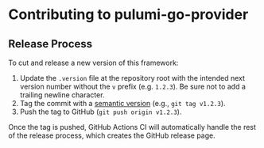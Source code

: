 # Contributing to pulumi-go-provider

## Release Process

To cut and release a new version of this framework:

1. Update the `.version` file at the repository root with the intended next version number without the `v` prefix (e.g. `1.2.3`). Be sure not to add a trailing newline character.
2. Tag the commit with a [semantic version](https://semver.org/) (e.g., `git tag v1.2.3`).
3. Push the tag to GitHub (`git push origin v1.2.3`).

Once the tag is pushed, GitHub Actions CI will automatically handle the rest of the release process, which creates the GitHub release page.
